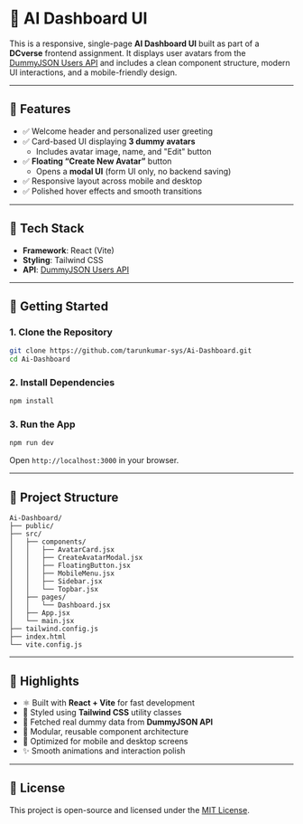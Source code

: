 
# 🧠 AI Dashboard UI

This is a responsive, single-page **AI Dashboard UI** built as part of a **DCverse** frontend assignment. It displays user avatars from the [DummyJSON Users API](https://dummyjson.com/users) and includes a clean component structure, modern UI interactions, and a mobile-friendly design.

---

## 📸 Features

* ✅ Welcome header and personalized user greeting
* ✅ Card-based UI displaying **3 dummy avatars**
  * Includes avatar image, name, and "Edit" button
* ✅ **Floating “Create New Avatar”** button
  * Opens a **modal UI** (form UI only, no backend saving)
* ✅ Responsive layout across mobile and desktop
* ✅ Polished hover effects and smooth transitions

---

## 🧰 Tech Stack

* **Framework**: React (Vite)
* **Styling**: Tailwind CSS
* **API**: [DummyJSON Users API](https://dummyjson.com/users)

---

## 🚀 Getting Started

### 1. Clone the Repository

```bash
git clone https://github.com/tarunkumar-sys/Ai-Dashboard.git
cd Ai-Dashboard
```

### 2. Install Dependencies

```bash
npm install
```

### 3. Run the App

```bash
npm run dev
```

Open `http://localhost:3000` in your browser.

---

## 📁 Project Structure

```
Ai-Dashboard/
├── public/
├── src/
│   ├── components/
│   │   ├── AvatarCard.jsx
│   │   ├── CreateAvatarModal.jsx
│   │   ├── FloatingButton.jsx
│   │   ├── MobileMenu.jsx
│   │   ├── Sidebar.jsx
│   │   └── Topbar.jsx
│   ├── pages/
│   │   └── Dashboard.jsx
│   ├── App.jsx
│   └── main.jsx
├── tailwind.config.js
├── index.html
└── vite.config.js
```

---

## 🌟 Highlights

* ⚛️ Built with **React + Vite** for fast development
* 🎨 Styled using **Tailwind CSS** utility classes
* 🔄 Fetched real dummy data from **DummyJSON API**
* 🧱 Modular, reusable component architecture
* 📱 Optimized for mobile and desktop screens
* ✨ Smooth animations and interaction polish

---

## 📄 License

This project is open-source and licensed under the [MIT License](LICENSE).
